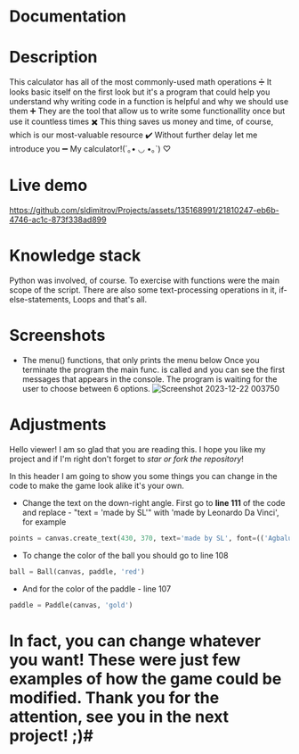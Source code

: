 # Documentation

# Description #
This calculator has all of the most commonly-used math operations ➗ It looks basic itself on the first look but it's a program that could help you understand why writing code in a function is helpful and why we should use them ➕ They are the tool that allow us to write some functionallity once but use it countless times ✖️ This thing saves us money and time, of course, which is our most-valuable resource ✔️ Without further delay let me introduce you ➖ My calculator!(´｡• ◡ •｡`) ♡

# Live demo #

https://github.com/sldimitrov/Projects/assets/135168991/21810247-eb6b-4746-ac1c-873f338ad899

# Knowledge stack #
Python was involved, of course.
To exercise with functions were the main scope of the script. There are also some text-processing operations in it, if-else-statements, Loops and that's all.

# Screenshots #
* The menu() functions, that only prints the menu below
Once you terminate the program the main func. is called and you can see the first messages that appears in the console. The program is waiting for the user to choose between 6 options.
![Screenshot 2023-12-22 003750](https://github.com/sldimitrov/Projects/assets/135168991/6045bbeb-4a0b-472d-a247-b0f3cfffb2a5)


# Adjustments #
Hello viewer! I am so glad that you are reading this. I hope you like my project and if I'm right don't forget to *star or fork the repository*!

In this header I am going to show you some things you can change in the code to make the game look alike it's your own.

* Change the text on the down-right angle.
First go to **line 111** of the code and replace - "text = 'made by SL'" with 'made by Leonardo Da Vinci', for example

```python 
points = canvas.create_text(430, 370, text='made by SL', font=(('Agbalumo', 15)))
```
* To change the color of the ball you should go to line 108
```python 
ball = Ball(canvas, paddle, 'red')
```

* And for the color of the paddle - line 107
```python 
paddle = Paddle(canvas, 'gold')
```
# In fact, you can change whatever you want! These were just few examples of how the game could be modified. Thank you for the attention, see you in the next project! ;)#
